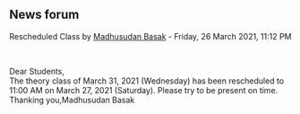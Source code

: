 <h2>News forum</h2><a href="https://moodle.cse.buet.ac.bd/user/view.php?id=523&course=562"></a>
Rescheduled Class
by <a href="https://moodle.cse.buet.ac.bd/user/view.php?id=523&course=562">Madhusudan Basak</a> - Friday, 26 March 2021, 11:12 PM


 

Dear Students,<br />The theory class of March 31, 2021 (Wednesday) has been rescheduled to 11:00 AM on March 27, 2021 (Saturday). Please try to be present on time.<br />Thanking you,Madhusudan Basak






